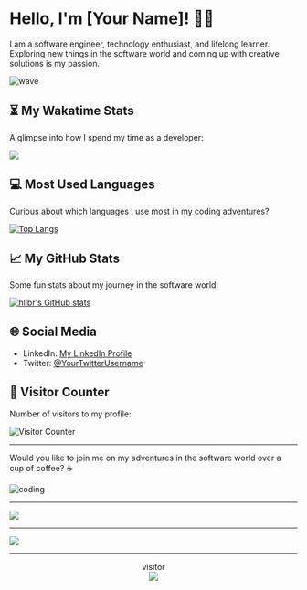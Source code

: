 # Hello, I'm [Your Name]! 👋🚀

I am a software engineer, technology enthusiast, and lifelong learner. Exploring new things in the software world and coming up with creative solutions is my passion.

![wave](https://media.giphy.com/media/hvRJCLFzcasrR4ia7z/giphy.gif)

## ⏳ My Wakatime Stats

A glimpse into how I spend my time as a developer:

<a href="https://wakatime.com">
  <img src="https://wakatime.com/share/@HLLBR/1553e2c0-fa4d-48a6-a3ad-469c2446c914.png">
</a>

## 💻 Most Used Languages

Curious about which languages I use most in my coding adventures?

[![Top Langs](https://github-readme-stats.vercel.app/api/top-langs/?username=hllbr&layout=compact&theme=radical)](https://github.com/anuraghazra/github-readme-stats)

## 📈 My GitHub Stats

Some fun stats about my journey in the software world:

[![hllbr's GitHub stats](https://github-readme-stats.vercel.app/api?username=hllbr&show_icons=true&theme=radical)](https://github.com/anuraghazra/github-readme-stats)

## 🌐 Social Media

- LinkedIn: [My LinkedIn Profile](Your-LinkedIn-URL)
- Twitter: [@YourTwitterUsername](Your-Twitter-URL)

## 🎉 Visitor Counter

Number of visitors to my profile:

<p align="left"> <img src="https://profile-counter.glitch.me/hllbr/count.svg" alt="Visitor Counter"> </p>

---

Would you like to join me on my adventures in the software world over a cup of coffee? ☕

![coding](https://media.giphy.com/media/13HgwGsXF0aiGY/giphy.gif)


 <hr></hr>
<a href="https://wakatime.com"><img src="https://wakatime.com/share/@HLLBR/1553e2c0-fa4d-48a6-a3ad-469c2446c914.png" /></a> <hr></hr>
<a href="https://wakatime.com"><img src="https://wakatime.com/share/@HLLBR/2964b1e8-f651-4417-9b80-7920575af0db.png" /></a>
<!--<a href="https://github.com/hllbr/github-readme-stats">
  <img align="center" src="https://github-readme-stats.vercel.app/api?username=hllbr&theme=tokyonight&show_icons=true" alt="hllbr's github stats" />
</a>
<a href="https://github.com/hllbr/github-readme-stats">
   Change the `github-readme-stats.anuraghazra1.vercel.app` to `github-readme-stats.vercel.app`  
  <img align="center" src="https://github-readme-stats.anuraghazra1.vercel.app/api/top-langs/?username=hllbr&layout=compact&theme=tokyonight" />
</a>
-->
 <hr></hr>

<p align="center">visitor<br>
  <img src="https://profile-counter.glitch.me/hllbr/count.svg" />



